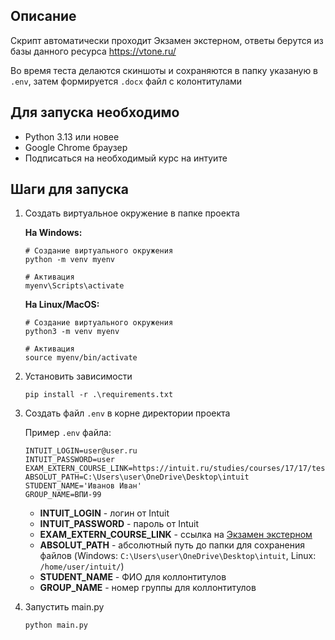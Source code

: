 ## Описание

Скрипт автоматически проходит Экзамен экстерном, ответы берутся из базы данного ресурса https://vtone.ru/

Во время теста делаются скиншоты и сохраняются в папку указаную в `.env`, затем формируется `.docx` файл с колонтитулами

## Для запуска необходимо

* Python 3.13 или новее
* Google Chrome браузер
* Подписаться на необходимый курс на интуите

## Шаги для запуска

1) Создать виртуальное окружение в папке проекта

   **На Windows:**

    ```commandline
    # Создание виртуального окружения
    python -m venv myenv
    
    # Активация
    myenv\Scripts\activate
    ```

   **На Linux/MacOS:**

    ```commandline
    # Создание виртуального окружения
    python3 -m venv myenv
    
    # Активация
    source myenv/bin/activate
    ```


2) Установить зависимости

    ```commandline
    pip install -r .\requirements.txt
    ```


3) Создать файл `.env` в корне директории проекта

    Пример `.env` файла:
    
    ```dotenv
    INTUIT_LOGIN=user@user.ru
    INTUIT_PASSWORD=user
    EXAM_EXTERN_COURSE_LINK=https://intuit.ru/studies/courses/17/17/test/4/0
    ABSOLUT_PATH=C:\Users\user\OneDrive\Desktop\intuit
    STUDENT_NAME='Иванов Иван'
    GROUP_NAME=ВПИ-99
    ```

   - **INTUIT_LOGIN** - логин от Intuit
   - **INTUIT_PASSWORD** - пароль от Intuit
   - **EXAM_EXTERN_COURSE_LINK** - ссылка на [Экзамен экстерном](https://intuit.ru/studies/courses/17/17/test/4/0)
   - **ABSOLUT_PATH** - абсолютный путь до папки для сохранения файлов (Windows:
     `C:\Users\user\OneDrive\Desktop\intuit`, Linux: `/home/user/intuit/`)
   - **STUDENT_NAME** - ФИО для коллонтитулов
   - **GROUP_NAME** - номер группы для коллонтитулов


4) Запустить main.py
    ```commandline
    python main.py
    ```